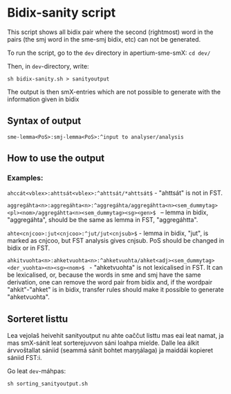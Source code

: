 # Bidix-sanity script

This script shows all bidix pair where the second (rightmost) word in the pairs
(the smj word in the sme-smj bidix, etc) can not be generated.

To run the script, go to the `dev` directory in apertium-sme-smX: `cd dev/`

Then, in `dev`-directory, write:

`sh bidix-sanity.sh > sanityoutput`

The output is then smX-entries which are not possible to generate with the information given in bidix

## Syntax of output

`sme-lemma<PoS>:smj-lemma<PoS>:^input to analyser/analysis`

## How to use the output

### Examples:

`ahccát<vblex>:ahttsát<vblex>:^ahttsát/*ahttsát$` - "ahttsát" is not in FST.

`aggregáhta<n>:aggregáhta<n>:^aggregáhta/aggregáhtta<n><sem_dummytag><pl><nom>/aggregáhtta<n><sem_dummytag><sg><gen>$ ` – lemma in bidix, "aggregáhta", should be the same as lemma in FST, "aggregáhtta".

`ahte<cnjcoo>:jut<cnjcoo>:^jut/jut<cnjsub>$` - lemma in bidix, "jut", is marked as cnjcoo, but FST analysis gives cnjsub. PoS should be changed in bidix or in FST.

`ahkitvuohta<n>:ahketvuohta<n>:^ahketvuohta/ahket<adj><sem_dummytag><der_vuohta><n><sg><nom>$ ` - "ahketvuohta" is not lexicalised in FST. It can be lexicalised, or, because the words in sme and smj have the same derivation, one can remove the word pair from bidix and, if the wordpair "ahkit"-"ahket" is in bidix, transfer rules should make it possible to generate "ahketvuohta".

## Sorteret listtu

Lea vejolaš heivehit sanityoutput nu ahte oaččut listtu mas eai leat namat, ja mas smX-sánit leat sorterejuvvon sáni loahpa mielde.
Dalle lea álkit árvvoštallat sániid (seammá sánit bohtet maŋŋálaga) ja maiddái kopieret sániid FST:i.

Go leat `dev`-máhpas:

`sh sorting_sanityoutput.sh`
